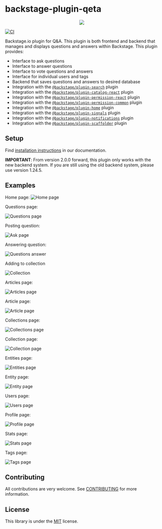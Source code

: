 # backstage-plugin-qeta

<p align="center">
<img src="https://github.com/drodil/backstage-plugin-qeta/blob/b0d06479022b1051548b57aef5a9ce8c98f5ad17/docs/images/logo.png"/>
</p>

[![CI](https://github.com/drodil/backstage-plugin-qeta/actions/workflows/ci.yaml/badge.svg)](https://github.com/drodil/backstage-plugin-qeta/actions/workflows/ci.yaml)

Backstage.io plugin for Q&A. This plugin is both frontend and backend that manages and displays questions and answers
within Backstage. This plugin provides:

- Interface to ask questions
- Interface to answer questions
- Interface to vote questions and answers
- Interface for individual users and tags
- Backend that saves questions and answers to desired database
- Integration with the [`@backstage/plugin-search`](https://github.com/backstage/backstage/tree/master/plugins/search) plugin
- Integration with the [`@backstage/plugin-catalog-react`](https://github.com/backstage/backstage/tree/master/plugins/catalog-react) plugin
- Integration with the [`@backstage/plugin-permission-react`](https://github.com/backstage/backstage/tree/master/plugins/permission-react) plugin
- Integration with the [`@backstage/plugin-permission-common`](https://github.com/backstage/backstage/tree/master/plugins/permission-common) plugin
- Integration with the [`@backstage/plugin-home`](https://github.com/backstage/backstage/tree/master/plugins/home) plugin
- Integration with the [`@backstage/plugin-signals`](https://github.com/backstage/backstage/tree/master/plugins/signals) plugin
- Integration with the [`@backstage/plugin-notifications`](https://github.com/backstage/backstage/tree/master/plugins/notifications) plugin
- Integration with the [`@backstage/plugin-scaffolder`](https://github.com/backstage/backstage/tree/master/plugins/scaffolder-backend) plugin

## Setup

Find [installation instructions](./docs/index.md#installation) in our documentation.

**IMPORTANT**: From version 2.0.0 forward, this plugin only works with the new backend system. If you are still
using the old backend system, please use version 1.24.5.

## Examples

Home page:
![Home page](./docs/images/homePage.png)

Questions page:

![Questions page](./docs/images/questionsPage.png)

Posting question:

![Ask page](./docs/images/askPage.png)

Answering question:

![Questions answer](./docs/images/questionPage.png)

Adding to collection

![Collection](./docs/images/addToCollection.png)

Articles page:

![Articles page](./docs/images/articlesPage.png)

Article page:

![Article page](./docs/images/articlePage.png)

Collections page:

![Collections page](./docs/images/collectionsPage.png)

Collection page:

![Collection page](./docs/images/collectionPage.png)

Entities page:

![Entities page](./docs/images/entitiesPage.png)

Entity page:

![Entity page](./docs/images/entityPage.png)

Users page:

![Users page](./docs/images/usersPage.png)

Profile page:

![Profile page](./docs/images/profilePage.png)

Stats page:

![Stats page](./docs/images/statisticsPage.png)

Tags page:

![Tags page](./docs/images/tagsPage.png)

## Contributing

All contributions are very welcome. See [CONTRIBUTING](CONTRIBUTING.md) for more information.

## License

This library is under the [MIT](LICENSE) license.

